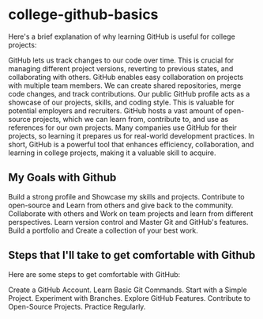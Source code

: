 # college-github-basics
Here's a brief explanation of why learning GitHub is useful for college projects:

GitHub lets us track changes to our code over time. This is crucial for managing different project versions, reverting to previous states, and collaborating with others.
GitHub enables easy collaboration on projects with multiple team members. We can create shared repositories, merge code changes, and track contributions.
Our public GitHub profile acts as a showcase of our projects, skills, and coding style. This is valuable for potential employers and recruiters.
GitHub hosts a vast amount of open-source projects, which we can learn from, contribute to, and use as references for our own projects.
Many companies use GitHub for their projects, so learning it prepares us for real-world development practices.
In short, GitHub is a powerful tool that enhances efficiency, collaboration, and learning in college projects, making it a valuable skill to acquire.

## My Goals with Github

Build a strong profile and Showcase my skills and projects.
Contribute to open-source and Learn from others and give back to the community.
Collaborate with others and Work on team projects and learn from different perspectives.
Learn version control and Master Git and GitHub's features.
Build a portfolio and Create a collection of your best work.

## Steps that I'll take to get comfortable with Github

Here are some steps to get comfortable with GitHub:

Create a GitHub Account.
Learn Basic Git Commands.
Start with a Simple Project.
Experiment with Branches.
Explore GitHub Features.
Contribute to Open-Source Projects.
Practice Regularly.
